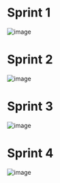 # Sprint 1
![image](https://github.com/guiKD/JAVA-projects/assets/125158583/9e1b6e30-f6e0-4ba2-8c00-6186b3ec3d5a)

# Sprint 2

![image](https://github.com/guiKD/JAVA-projects/assets/125158583/a5217f30-8aa3-4854-8100-70ed916b6d79)

# Sprint 3

![image](https://github.com/guiKD/JAVA-projects/assets/125158583/365cab23-1a21-4f57-a2b2-de56be3a7d86)

# Sprint 4 

![image](https://github.com/guiKD/JAVA-projects/assets/125158583/46e5e219-5058-4d17-b54c-b9baf5b88176)


